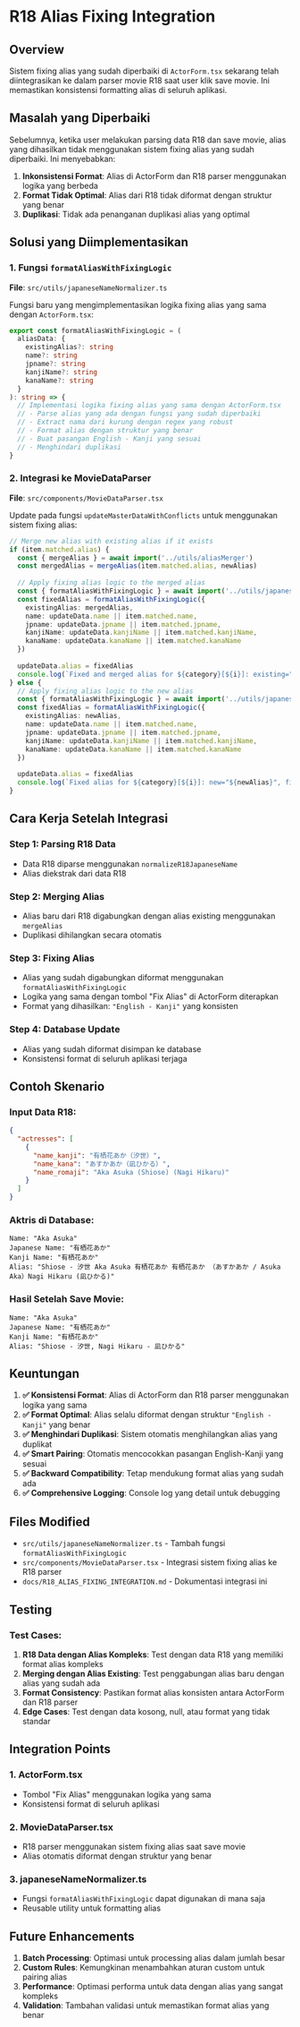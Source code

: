 # R18 Alias Fixing Integration

## Overview

Sistem fixing alias yang sudah diperbaiki di `ActorForm.tsx` sekarang telah diintegrasikan ke dalam parser movie R18 saat user klik save movie. Ini memastikan konsistensi formatting alias di seluruh aplikasi.

## Masalah yang Diperbaiki

Sebelumnya, ketika user melakukan parsing data R18 dan save movie, alias yang dihasilkan tidak menggunakan sistem fixing alias yang sudah diperbaiki. Ini menyebabkan:

1. **Inkonsistensi Format**: Alias di ActorForm dan R18 parser menggunakan logika yang berbeda
2. **Format Tidak Optimal**: Alias dari R18 tidak diformat dengan struktur yang benar
3. **Duplikasi**: Tidak ada penanganan duplikasi alias yang optimal

## Solusi yang Diimplementasikan

### 1. Fungsi `formatAliasWithFixingLogic`

**File**: `src/utils/japaneseNameNormalizer.ts`

Fungsi baru yang mengimplementasikan logika fixing alias yang sama dengan `ActorForm.tsx`:

```typescript
export const formatAliasWithFixingLogic = (
  aliasData: {
    existingAlias?: string
    name?: string
    jpname?: string
    kanjiName?: string
    kanaName?: string
  }
): string => {
  // Implementasi logika fixing alias yang sama dengan ActorForm.tsx
  // - Parse alias yang ada dengan fungsi yang sudah diperbaiki
  // - Extract nama dari kurung dengan regex yang robust
  // - Format alias dengan struktur yang benar
  // - Buat pasangan English - Kanji yang sesuai
  // - Menghindari duplikasi
}
```

### 2. Integrasi ke MovieDataParser

**File**: `src/components/MovieDataParser.tsx`

Update pada fungsi `updateMasterDataWithConflicts` untuk menggunakan sistem fixing alias:

```typescript
// Merge new alias with existing alias if it exists
if (item.matched.alias) {
  const { mergeAlias } = await import('../utils/aliasMerger')
  const mergedAlias = mergeAlias(item.matched.alias, newAlias)
  
  // Apply fixing alias logic to the merged alias
  const { formatAliasWithFixingLogic } = await import('../utils/japaneseNameNormalizer')
  const fixedAlias = formatAliasWithFixingLogic({
    existingAlias: mergedAlias,
    name: updateData.name || item.matched.name,
    jpname: updateData.jpname || item.matched.jpname,
    kanjiName: updateData.kanjiName || item.matched.kanjiName,
    kanaName: updateData.kanaName || item.matched.kanaName
  })
  
  updateData.alias = fixedAlias
  console.log(`Fixed and merged alias for ${category}[${i}]: existing="${item.matched.alias}", new="${newAlias}", merged="${mergedAlias}", fixed="${updateData.alias}"`)
} else {
  // Apply fixing alias logic to the new alias
  const { formatAliasWithFixingLogic } = await import('../utils/japaneseNameNormalizer')
  const fixedAlias = formatAliasWithFixingLogic({
    existingAlias: newAlias,
    name: updateData.name || item.matched.name,
    jpname: updateData.jpname || item.matched.jpname,
    kanjiName: updateData.kanjiName || item.matched.kanjiName,
    kanaName: updateData.kanaName || item.matched.kanaName
  })
  
  updateData.alias = fixedAlias
  console.log(`Fixed alias for ${category}[${i}]: new="${newAlias}", fixed="${updateData.alias}"`)
}
```

## Cara Kerja Setelah Integrasi

### Step 1: Parsing R18 Data
- Data R18 diparse menggunakan `normalizeR18JapaneseName`
- Alias diekstrak dari data R18

### Step 2: Merging Alias
- Alias baru dari R18 digabungkan dengan alias existing menggunakan `mergeAlias`
- Duplikasi dihilangkan secara otomatis

### Step 3: Fixing Alias
- Alias yang sudah digabungkan diformat menggunakan `formatAliasWithFixingLogic`
- Logika yang sama dengan tombol "Fix Alias" di ActorForm diterapkan
- Format yang dihasilkan: `"English - Kanji"` yang konsisten

### Step 4: Database Update
- Alias yang sudah diformat disimpan ke database
- Konsistensi format di seluruh aplikasi terjaga

## Contoh Skenario

### Input Data R18:
```json
{
  "actresses": [
    {
      "name_kanji": "有栖花あか（汐世）",
      "name_kana": "あすかあか（凪ひかる）",
      "name_romaji": "Aka Asuka (Shiose) (Nagi Hikaru)"
    }
  ]
}
```

### Aktris di Database:
```
Name: "Aka Asuka"
Japanese Name: "有栖花あか"
Kanji Name: "有栖花あか"
Alias: "Shiose - 汐世 Aka Asuka 有栖花あか 有栖花あか （あすかあか / Asuka Aka）Nagi Hikaru (凪ひかる)"
```

### Hasil Setelah Save Movie:
```
Name: "Aka Asuka"
Japanese Name: "有栖花あか"
Kanji Name: "有栖花あか"
Alias: "Shiose - 汐世, Nagi Hikaru - 凪ひかる"
```

## Keuntungan

1. **✅ Konsistensi Format**: Alias di ActorForm dan R18 parser menggunakan logika yang sama
2. **✅ Format Optimal**: Alias selalu diformat dengan struktur `"English - Kanji"` yang benar
3. **✅ Menghindari Duplikasi**: Sistem otomatis menghilangkan alias yang duplikat
4. **✅ Smart Pairing**: Otomatis mencocokkan pasangan English-Kanji yang sesuai
5. **✅ Backward Compatibility**: Tetap mendukung format alias yang sudah ada
6. **✅ Comprehensive Logging**: Console log yang detail untuk debugging

## Files Modified

- `src/utils/japaneseNameNormalizer.ts` - Tambah fungsi `formatAliasWithFixingLogic`
- `src/components/MovieDataParser.tsx` - Integrasi sistem fixing alias ke R18 parser
- `docs/R18_ALIAS_FIXING_INTEGRATION.md` - Dokumentasi integrasi ini

## Testing

### Test Cases:
1. **R18 Data dengan Alias Kompleks**: Test dengan data R18 yang memiliki format alias kompleks
2. **Merging dengan Alias Existing**: Test penggabungan alias baru dengan alias yang sudah ada
3. **Format Consistency**: Pastikan format alias konsisten antara ActorForm dan R18 parser
4. **Edge Cases**: Test dengan data kosong, null, atau format yang tidak standar

## Integration Points

### 1. ActorForm.tsx
- Tombol "Fix Alias" menggunakan logika yang sama
- Konsistensi format di seluruh aplikasi

### 2. MovieDataParser.tsx
- R18 parser menggunakan sistem fixing alias saat save movie
- Alias otomatis diformat dengan struktur yang benar

### 3. japaneseNameNormalizer.ts
- Fungsi `formatAliasWithFixingLogic` dapat digunakan di mana saja
- Reusable utility untuk formatting alias

## Future Enhancements

1. **Batch Processing**: Optimasi untuk processing alias dalam jumlah besar
2. **Custom Rules**: Kemungkinan menambahkan aturan custom untuk pairing alias
3. **Performance**: Optimasi performa untuk data dengan alias yang sangat kompleks
4. **Validation**: Tambahan validasi untuk memastikan format alias yang benar
